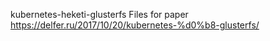kubernetes-heketi-glusterfs
Files for paper https://delfer.ru/2017/10/20/kubernetes-%d0%b8-glusterfs/
